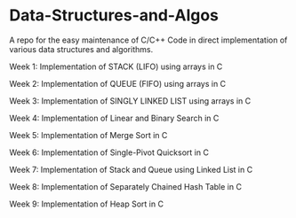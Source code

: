 # Data-Structures-and-Algos
A repo for the easy maintenance of C/C++ Code in direct implementation of various data structures and algorithms.

Week 1: Implementation of STACK (LIFO) using arrays in C

Week 2: Implementation of QUEUE (FIFO) using arrays in C

Week 3: Implementation of SINGLY LINKED LIST using arrays in C

Week 4: Implementation of Linear and Binary Search in C

Week 5: Implementation of Merge Sort in C

Week 6: Implementation of Single-Pivot Quicksort in C

Week 7: Implementation of Stack and Queue using Linked List in C

Week 8: Implementation of Separately Chained Hash Table in C

Week 9: Implementation of Heap Sort in C
